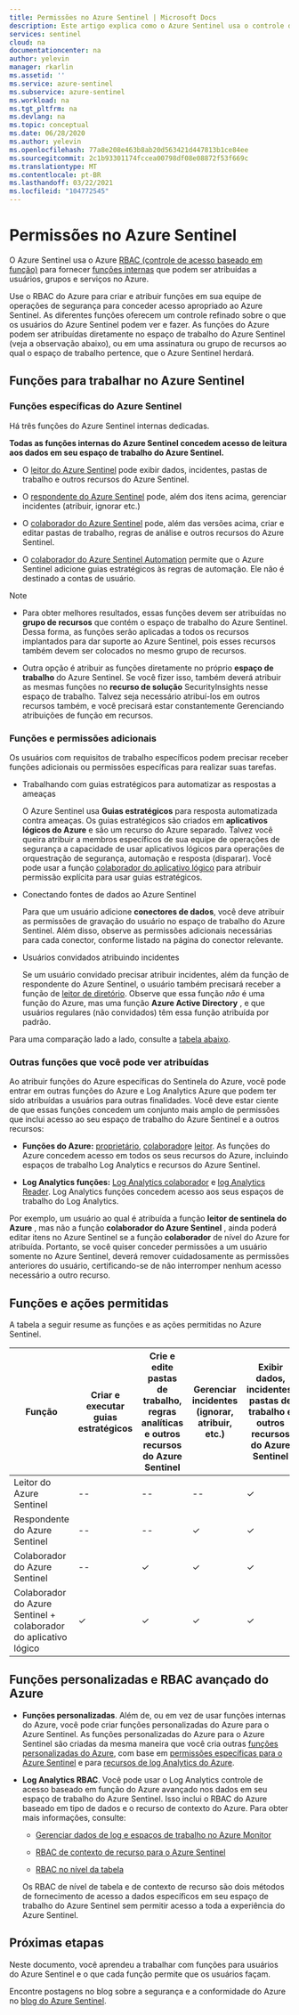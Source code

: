 ```yaml
---
title: Permissões no Azure Sentinel | Microsoft Docs
description: Este artigo explica como o Azure Sentinel usa o controle de acesso baseado em função do Azure para atribuir permissões a usuários e identifica as ações permitidas para cada função.
services: sentinel
cloud: na
documentationcenter: na
author: yelevin
manager: rkarlin
ms.assetid: ''
ms.service: azure-sentinel
ms.subservice: azure-sentinel
ms.workload: na
ms.tgt_pltfrm: na
ms.devlang: na
ms.topic: conceptual
ms.date: 06/28/2020
ms.author: yelevin
ms.openlocfilehash: 77a8e208e463b8ab20d563421d447813b1ce84ee
ms.sourcegitcommit: 2c1b93301174fccea00798df08e08872f53f669c
ms.translationtype: MT
ms.contentlocale: pt-BR
ms.lasthandoff: 03/22/2021
ms.locfileid: "104772545"
---
```

# <a name="permissions-in-azure-sentinel"></a>Permissões no Azure Sentinel

O Azure Sentinel usa o Azure [RBAC (controle de acesso baseado em função)](../role-based-access-control/role-assignments-portal.md) para fornecer [funções internas](../role-based-access-control/built-in-roles.md) que podem ser atribuídas a usuários, grupos e serviços no Azure.

Use o RBAC do Azure para criar e atribuir funções em sua equipe de operações de segurança para conceder acesso apropriado ao Azure Sentinel. As diferentes funções oferecem um controle refinado sobre o que os usuários do Azure Sentinel podem ver e fazer. As funções do Azure podem ser atribuídas diretamente no espaço de trabalho do Azure Sentinel (veja a observação abaixo), ou em uma assinatura ou grupo de recursos ao qual o espaço de trabalho pertence, que o Azure Sentinel herdará.

## <a name="roles-for-working-in-azure-sentinel"></a>Funções para trabalhar no Azure Sentinel

### <a name="azure-sentinel-specific-roles"></a>Funções específicas do Azure Sentinel

Há três funções do Azure Sentinel internas dedicadas.

**Todas as funções internas do Azure Sentinel concedem acesso de leitura aos dados em seu espaço de trabalho do Azure Sentinel.**

- O [leitor do Azure Sentinel](../role-based-access-control/built-in-roles.md#azure-sentinel-reader) pode exibir dados, incidentes, pastas de trabalho e outros recursos do Azure Sentinel.

- O [respondente do Azure Sentinel](../role-based-access-control/built-in-roles.md#azure-sentinel-responder) pode, além dos itens acima, gerenciar incidentes (atribuir, ignorar etc.)

- O [colaborador do Azure Sentinel](../role-based-access-control/built-in-roles.md#azure-sentinel-contributor) pode, além das versões acima, criar e editar pastas de trabalho, regras de análise e outros recursos do Azure Sentinel.

- O [colaborador do Azure Sentinel Automation](../role-based-access-control/built-in-roles.md#azure-sentinel-contributor) permite que o Azure Sentinel adicione guias estratégicos às regras de automação. Ele não é destinado a contas de usuário.

> [!NOTE]
>
> - Para obter melhores resultados, essas funções devem ser atribuídas no **grupo de recursos** que contém o espaço de trabalho do Azure Sentinel. Dessa forma, as funções serão aplicadas a todos os recursos implantados para dar suporte ao Azure Sentinel, pois esses recursos também devem ser colocados no mesmo grupo de recursos.
>
> - Outra opção é atribuir as funções diretamente no próprio **espaço de trabalho** do Azure Sentinel. Se você fizer isso, também deverá atribuir as mesmas funções no **recurso de solução** SecurityInsights nesse espaço de trabalho. Talvez seja necessário atribuí-los em outros recursos também, e você precisará estar constantemente Gerenciando atribuições de função em recursos.

### <a name="additional-roles-and-permissions"></a>Funções e permissões adicionais

Os usuários com requisitos de trabalho específicos podem precisar receber funções adicionais ou permissões específicas para realizar suas tarefas.

- Trabalhando com guias estratégicos para automatizar as respostas a ameaças

    O Azure Sentinel usa **Guias estratégicos** para resposta automatizada contra ameaças. Os guias estratégicos são criados em **aplicativos lógicos do Azure** e são um recurso do Azure separado. Talvez você queira atribuir a membros específicos de sua equipe de operações de segurança a capacidade de usar aplicativos lógicos para operações de orquestração de segurança, automação e resposta (disparar). Você pode usar a função [colaborador do aplicativo lógico](../role-based-access-control/built-in-roles.md#logic-app-contributor) para atribuir permissão explícita para usar guias estratégicos.

- Conectando fontes de dados ao Azure Sentinel

    Para que um usuário adicione **conectores de dados**, você deve atribuir as permissões de gravação do usuário no espaço de trabalho do Azure Sentinel. Além disso, observe as permissões adicionais necessárias para cada conector, conforme listado na página do conector relevante.

- Usuários convidados atribuindo incidentes

    Se um usuário convidado precisar atribuir incidentes, além da função de respondente do Azure Sentinel, o usuário também precisará receber a função de [leitor de diretório](../active-directory/roles/permissions-reference.md#directory-readers). Observe que essa função *não* é uma função do Azure, mas uma função **Azure Active Directory** , e que usuários regulares (não convidados) têm essa função atribuída por padrão. 

Para uma comparação lado a lado, consulte a [tabela abaixo](#roles-and-allowed-actions).

### <a name="other-roles-you-might-see-assigned"></a>Outras funções que você pode ver atribuídas

Ao atribuir funções do Azure específicas do Sentinela do Azure, você pode entrar em outras funções do Azure e Log Analytics Azure que podem ter sido atribuídas a usuários para outras finalidades. Você deve estar ciente de que essas funções concedem um conjunto mais amplo de permissões que inclui acesso ao seu espaço de trabalho do Azure Sentinel e a outros recursos:

- **Funções do Azure:** [proprietário](../role-based-access-control/built-in-roles.md#owner), [colaborador](../role-based-access-control/built-in-roles.md#contributor)e [leitor](../role-based-access-control/built-in-roles.md#reader). As funções do Azure concedem acesso em todos os seus recursos do Azure, incluindo espaços de trabalho Log Analytics e recursos do Azure Sentinel.

- **Log Analytics funções:** [Log Analytics colaborador](../role-based-access-control/built-in-roles.md#log-analytics-contributor) e [log Analytics Reader](../role-based-access-control/built-in-roles.md#log-analytics-reader). Log Analytics funções concedem acesso aos seus espaços de trabalho do Log Analytics. 

Por exemplo, um usuário ao qual é atribuída a função **leitor de sentinela do Azure** , mas não a função **colaborador do Azure Sentinel** , ainda poderá editar itens no Azure Sentinel se a função **colaborador** de nível do Azure for atribuída. Portanto, se você quiser conceder permissões a um usuário somente no Azure Sentinel, deverá remover cuidadosamente as permissões anteriores do usuário, certificando-se de não interromper nenhum acesso necessário a outro recurso.

## <a name="roles-and-allowed-actions"></a>Funções e ações permitidas

A tabela a seguir resume as funções e as ações permitidas no Azure Sentinel. 

| Função | Criar e executar guias estratégicos| Crie e edite pastas de trabalho, regras analíticas e outros recursos do Azure Sentinel | Gerenciar incidentes (ignorar, atribuir, etc.) | Exibir dados, incidentes, pastas de trabalho e outros recursos do Azure Sentinel |
|---|---|---|---|---|
| Leitor do Azure Sentinel | -- | -- | -- | &#10003; |
| Respondente do Azure Sentinel | -- | -- | &#10003; | &#10003; |
| Colaborador do Azure Sentinel | -- | &#10003; | &#10003; | &#10003; |
| Colaborador do Azure Sentinel + colaborador do aplicativo lógico | &#10003; | &#10003; | &#10003; | &#10003; |

## <a name="custom-roles-and-advanced-azure-rbac"></a>Funções personalizadas e RBAC avançado do Azure

- **Funções personalizadas**. Além de, ou em vez de usar funções internas do Azure, você pode criar funções personalizadas do Azure para o Azure Sentinel. As funções personalizadas do Azure para o Azure Sentinel são criadas da mesma maneira que você cria outras [funções personalizadas do Azure](../role-based-access-control/custom-roles-rest.md#create-a-custom-role), com base em [permissões específicas para o Azure Sentinel](../role-based-access-control/resource-provider-operations.md#microsoftsecurityinsights) e para [recursos de log Analytics do Azure](../role-based-access-control/resource-provider-operations.md#microsoftoperationalinsights).

- **Log Analytics RBAC**. Você pode usar o Log Analytics controle de acesso baseado em função do Azure avançado nos dados em seu espaço de trabalho do Azure Sentinel. Isso inclui o RBAC do Azure baseado em tipo de dados e o recurso de contexto do Azure. Para obter mais informações, consulte:

    - [Gerenciar dados de log e espaços de trabalho no Azure Monitor](../azure-monitor/logs/manage-access.md#manage-access-using-workspace-permissions)

    - [RBAC de contexto de recurso para o Azure Sentinel](resource-context-rbac.md)
    - [RBAC no nível da tabela](https://techcommunity.microsoft.com/t5/azure-sentinel/table-level-rbac-in-azure-sentinel/ba-p/965043)

    Os RBAC de nível de tabela e de contexto de recurso são dois métodos de fornecimento de acesso a dados específicos em seu espaço de trabalho do Azure Sentinel sem permitir acesso a toda a experiência do Azure Sentinel.

## <a name="next-steps"></a>Próximas etapas

Neste documento, você aprendeu a trabalhar com funções para usuários do Azure Sentinel e o que cada função permite que os usuários façam.

Encontre postagens no blog sobre a segurança e a conformidade do Azure no [blog do Azure Sentinel](https://aka.ms/azuresentinelblog).
